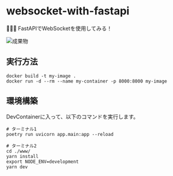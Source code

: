 # websocket-with-fastapi

🥮🥮🥮 FastAPIでWebSocketを使用してみる！  

![成果物](./docs/images/fruit.gif)  

## 実行方法

```shell
docker build -t my-image .
docker run -d --rm --name my-container -p 8000:8000 my-image
```

## 環境構築

DevContainerに入って、以下のコマンドを実行します。  

```shell
# ターミナル1
poetry run uvicorn app.main:app --reload

# ターミナル2
cd ./www/
yarn install
export NODE_ENV=development
yarn dev
```
